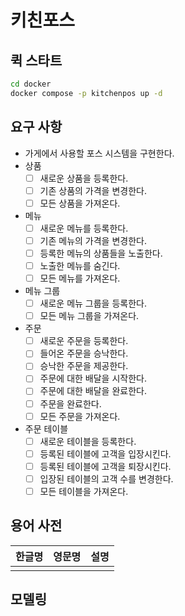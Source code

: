 # 키친포스

## 퀵 스타트

```sh
cd docker
docker compose -p kitchenpos up -d
```

## 요구 사항

- 가게에서 사용할 포스 시스템을 구현한다.
- 상품
  - [ ] 새로운 상품을 등록한다.
  - [ ] 기존 상품의 가격을 변경한다.
  - [ ] 모든 상품을 가져온다.
- 메뉴
  - [ ] 새로운 메뉴를 등록한다.
  - [ ] 기존 메뉴의 가격을 변경한다.
  - [ ] 등록한 메뉴의 상품들을 노출한다.
  - [ ] 노출한 메뉴를 숨긴다.
  - [ ] 모든 메뉴를 가져온다.
- 메뉴 그룹
  - [ ] 새로운 메뉴 그룹을 등록한다.
  - [ ] 모든 메뉴 그룹을 가져온다.
- 주문
  - [ ] 새로운 주문을 등록한다.
  - [ ] 들어온 주문을 승낙한다.
  - [ ] 승낙한 주문을 제공한다.
  - [ ] 주문에 대한 배달을 시작한다.
  - [ ] 주문에 대한 배달을 완료한다.
  - [ ] 주문을 완료한다.
  - [ ] 모든 주문을 가져온다.
- 주문 테이블
  - [ ] 새로운 테이블을 등록한다.
  - [ ] 등록된 테이블에 고객을 입장시킨다.
  - [ ] 등록된 테이블에 고객을 퇴장시킨다.
  - [ ] 입장된 테이블의 고객 수를 변경한다.
  - [ ] 모든 테이블을 가져온다.

## 용어 사전

| 한글명 | 영문명 | 설명 |
| --- | --- | --- |
|  |  |  |

## 모델링
